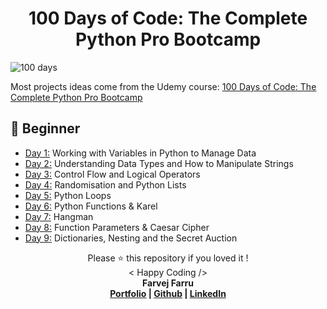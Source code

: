 <h1 align="center">100 Days of Code: The Complete Python Pro Bootcamp </h1>

![100 days](https://github.com/user-attachments/assets/6faa1810-4c0d-49ec-a14e-33c9126c0fc5)


Most projects ideas come from the Udemy course: [100 Days of Code: The Complete Python Pro Bootcamp](https://www.udemy.com/course/100-days-of-code/)


## 🔰 Beginner 
- [Day 1:](https://github.com/farvejfaru/100-Days-of-Python-Code/tree/main/Day%201) Working with Variables in Python to Manage Data
- [Day 2:](https://github.com/farvejfaru/100-Days-of-Python-Code/tree/main/Day%202) Understanding Data Types and How to Manipulate Strings
- [Day 3:](https://github.com/farvejfaru/100-Days-of-Python-Code/tree/main/Day%203) Control Flow and Logical Operators
- [Day 4:](https://github.com/farvejfaru/100-Days-of-Python-Code/tree/main/Day%204) Randomisation and Python Lists
- [Day 5:](https://github.com/farvejfaru/100-Days-of-Python-Code/tree/main/Day%205) Python Loops
- [Day 6:](https://github.com/farvejfaru/100-Days-of-Python-Code/tree/main/Day%206) Python Functions & Karel
- [Day 7:](https://github.com/farvejfaru/100-Days-of-Python-Code/tree/main/Day%207) Hangman
- [Day 8:](https://github.com/farvejfaru/100-Days-of-Python-Code/tree/main/Day%208) Function Parameters & Caesar Cipher
- [Day 9:](https://github.com/farvejfaru/100-Days-of-Python-Code/tree/main/Day%209) Dictionaries, Nesting and the Secret Auction



<p align="center">
Please ⭐ this repository if you loved it !
<br>
< Happy Coding />
<br>
<b>Farvej Farru<b>
<br>
<a href="https://farvejfaru.github.io/Personal-Portfolio/">Portfolio</a> | <a href="https://github.com/farvejfaru">Github</a> | <a href="https://www.linkedin.com/in/farvej-faru-69876a211/">LinkedIn</a>
</p>
